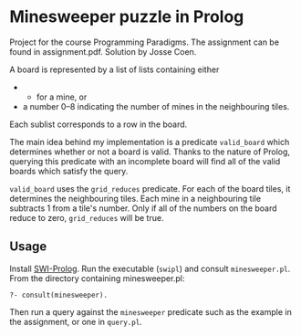 # Minesweeper puzzle in Prolog

Project for the course Programming Paradigms. The assignment can be found in assignment.pdf. Solution by Josse Coen.

A board is represented by a list of lists containing either


* * for a mine, or
* a number 0–8 indicating the number of mines in the neighbouring tiles.

Each sublist corresponds to a row in the board.

The main idea behind my implementation is a predicate `valid_board` which determines whether or not a board is valid. Thanks to the nature of Prolog, querying this predicate with an incomplete board will find all of the valid boards which satisfy the query.

`valid_board` uses the `grid_reduces` predicate. For each of the board tiles, it determines the neighbouring tiles. Each mine in a neighbouring tile subtracts 1 from a tile's number. Only if all of the numbers on the board reduce to zero, `grid_reduces` will be true.

## Usage

Install [SWI-Prolog](http://www.swi-prolog.org). Run the executable (`swipl`) and consult `minesweeper.pl`. From the directory containing minesweeper.pl:

```
?- consult(minesweeper).
```

Then run a query against the `minesweeper` predicate such as the example in the assignment, or one in `query.pl`.